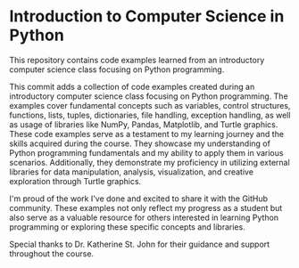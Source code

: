 # Introduction to Computer Science in Python

This repository contains code examples learned from an introductory computer science class focusing on Python programming.

This commit adds a collection of code examples created during an introductory computer science class focusing on Python programming. The examples cover fundamental concepts such as variables, control structures, functions, lists, tuples, dictionaries, file handling, exception handling, as well as usage of libraries like NumPy, Pandas, Matplotlib, and Turtle graphics.
These code examples serve as a testament to my learning journey and the skills acquired during the course. They showcase my understanding of Python programming fundamentals and my ability to apply them in various scenarios. Additionally, they demonstrate my proficiency in utilizing external libraries for data manipulation, analysis, visualization, and creative exploration through Turtle graphics.

I'm proud of the work I've done and excited to share it with the GitHub community. These examples not only reflect my progress as a student but also serve as a valuable resource for others interested in learning Python programming or exploring these specific concepts and libraries.

Special thanks to Dr. Katherine St. John for their guidance and support throughout the course.




